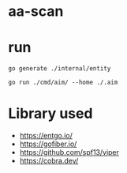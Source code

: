 # aa-scan


# run

```shell
go generate ./internal/entity
```
```shell
go run ./cmd/aim/ --home ./.aim 
```


# Library used

- https://entgo.io/
- https://gofiber.io/
- https://github.com/spf13/viper
- https://cobra.dev/ 